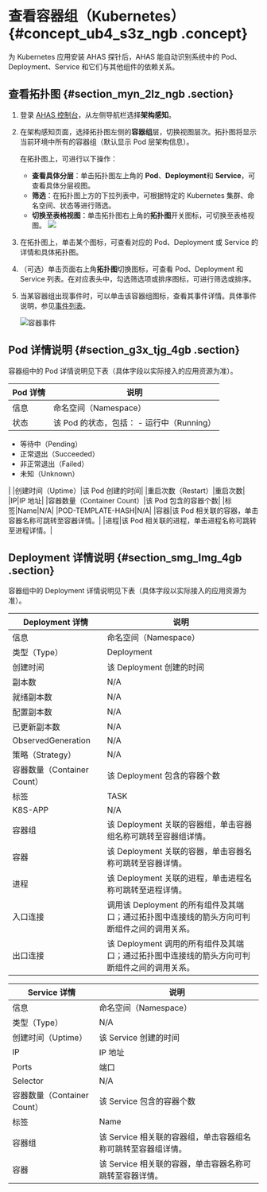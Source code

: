 # 查看容器组（Kubernetes） {#concept_ub4_s3z_ngb .concept}

为 Kubernetes 应用安装 AHAS 探针后，AHAS 能自动识别系统中的 Pod、Deployment、Service 和它们与其他组件的依赖关系。

## 查看拓扑图 {#section_myn_2lz_ngb .section}

1.  登录 [AHAS 控制台](https://ahas.console.aliyun.com/)，从左侧导航栏选择**架构感知**。

2.  在架构感知页面，选择拓扑图左侧的**容器组**层，切换视图层次。拓扑图将显示当前环境中所有的容器组（默认显示 Pod 层架构信息）。

    在拓扑图上，可进行以下操作：

    -   **查看具体分层**：单击拓扑图左上角的 **Pod**、**Deployment**和 **Service**，可查看具体分层视图。
    -   **筛选**：在拓扑图上方的下拉列表中，可根据特定的 Kubernetes 集群、命名空间、状态等进行筛选。
    -   **切换至表格视图**：单击拓扑图右上角的**拓扑图**开关图标，可切换至表格视图。
    ![](http://static-aliyun-doc.oss-cn-hangzhou.aliyuncs.com/assets/img/117706/155506311144340_zh-CN.png)

3.  在拓扑图上，单击某个图标，可查看对应的 Pod、Deployment 或 Service 的详情和具体拓扑图。

4.  （可选）单击页面右上角**拓扑图**切换图标，可查看 Pod、Deployment 和 Service 列表。在对应表头中，勾选筛选项或排序图标，可进行筛选或排序。
5.  当某容器组出现事件时，可以单击该容器组图标，查看其事件详情。具体事件说明，参见[事件列表](intl.zh-CN/架构感知/事件列表.md#)。

    ![](images/44344_zh-CN.png "容器事件")


## Pod 详情说明 {#section_g3x_tjg_4gb .section}

容器组中的 Pod 详情说明见下表（具体字段以实际接入的应用资源为准）。

|Pod 详情|说明|
|------|--|
|信息|命名空间（Namespace）|该 Pod 所在的命名空间|
|状态|该 Pod 的状态，包括： -   运行中（Running）
-   等待中（Pending）
-   正常退出（Succeeded）
-   非正常退出（Failed）
-   未知（Unknown）

 |
|创建时间（Uptime）|该 Pod 创建的时间|
|重启次数（Restart）|重启次数|
|IP|IP 地址|
|容器数量（Container Count）|该 Pod 包含的容器个数|
|标签|Name|N/A|
|POD-TEMPLATE-HASH|N/A|
|容器|该 Pod 相关联的容器，单击容器名称可跳转至容器详情。|
|进程|该 Pod 相关联的进程，单击进程名称可跳转至进程详情。|

## Deployment 详情说明 {#section_smg_lmg_4gb .section}

容器组中的 Deployment 详情说明见下表（具体字段以实际接入的应用资源为准）。

|Deployment 详情|说明|
|-------------|--|
|信息|命名空间（Namespace）|该 Deployment 所在的命名空间|
|类型（Type）|Deployment|
|创建时间|该 Deployment 创建的时间|
|副本数|N/A|
|就绪副本数|N/A|
|配置副本数|N/A|
|已更新副本数|N/A|
|ObservedGeneration|N/A|
|策略（Strategy）|N/A|
|容器数量（Container Count）|该 Deployment 包含的容器个数|
|标签|TASK|N/A|
|K8S-APP|N/A|
|容器组|该 Deployment 关联的容器组，单击容器组名称可跳转至容器组详情。|
|容器|该 Deployment 关联的容器，单击容器名称可跳转至容器详情。|
|进程|该 Deployment 关联的进程，单击进程名称可跳转至进程详情。|
|入口连接|调用该 Deployment 的所有组件及其端口；通过拓扑图中连接线的箭头方向可判断组件之间的调用关系。|
|出口连接|该 Deployment 调用的所有组件及其端口；通过拓扑图中连接线的箭头方向可判断组件之间的调用关系。|

|Service 详情|说明|
|----------|--|
|信息|命名空间（Namespace）|该 Service 所在的命名空间|
|类型（Type）|N/A|
|创建时间（Uptime）|该 Service 创建的时间|
|IP|IP 地址|
|Ports|端口|
|Selector|N/A|
|容器数量（Container Count）|该 Service 包含的容器个数|
|标签|Name|N/A|
|容器组|该 Service 相关联的容器组，单击容器组名称可跳转至容器组详情。|
|容器|该 Service 相关联的容器，单击容器名称可跳转至容器详情。|

